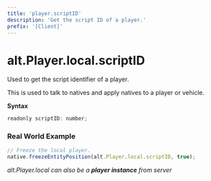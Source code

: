 ```yaml
---
title: 'player.scriptID'
description: 'Get the script ID of a player.'
prefix: '[Client]'
---
```


# alt.Player.local.scriptID

Used to get the script identifier of a player.

This is used to talk to natives and apply natives to a player or vehicle.

**Syntax**

```js
readonly scriptID: number;
```

### Real World Example

```js
// Freeze the local player.
native.freezeEntityPosition(alt.Player.local.scriptID, true);
```

_alt.Player.local can also be a **player instance** from server_
